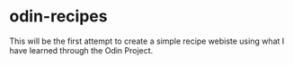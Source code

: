 # odin-recipes

This will be the first attempt to create a simple recipe webiste using what I have learned through the Odin Project.
